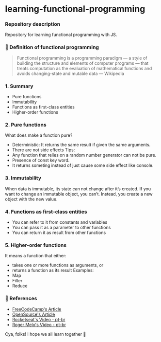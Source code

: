 # learning-functional-programming

### Repository description
Repository for learning functional programming with JS.

### 📘 Definition of functional programming

> Functional programming is a programming paradigm — a style of building the structure and elements of 
> computer programs — that treats computation as the evaluation of mathematical functions and avoids 
> changing-state and mutable data — Wikipedia

### 1. Summary
- Pure functions
- Immutability
- Functions as first-class entities
- Higher-order functions

### 2. Pure functions
What does make a function pure?
- Deterministic: It returns the same result if given the same arguments.
- There are not side effects
Tips:
- Any function that relies on a random number generator can not be pure.
- Presence of const key word.
- It returns someting instead of just cause some side effect like console.

### 3. Immutability
When data is immutable, its state can not change after it’s created. If you want to change an immutable object, you can’t. Instead, you create a new object with the new value.

### 4. Functions as first-class entities
- You can refer to it from constants and variables
- You can pass it as a parameter to other functions
- You can return it as result from other functions

### 5. Higher-order functions
It means a function that either:
- takes one or more functions as arguments, or
- returns a function as its result
Examples:
- Map
- Filter
- Reduce

### 📰 References
- [FreeCodeCamp's Article](https://www.freecodecamp.org/news/functional-programming-principles-in-javascript-1b8fc6c3563f/)
- [OpenSource's Article](https://opensource.com/article/17/6/functional-javascript)
- [Rocketseat's Video - pt-br](https://www.youtube.com/watch?v=rAzHvYnQ8DY)
- [Roger Melo's Video - pt-br](https://www.youtube.com/watch?v=sbpPBFx8cdw)

Cya, folks! I hope we all learn together 🌟
